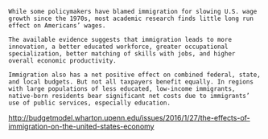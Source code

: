     While some policymakers have blamed immigration for slowing U.S. wage growth since the 1970s, most academic research finds little long run effect on Americans’ wages.

    The available evidence suggests that immigration leads to more innovation, a better educated workforce, greater occupational specialization, better matching of skills with jobs, and higher overall economic productivity.

    Immigration also has a net positive effect on combined federal, state, and local budgets. But not all taxpayers benefit equally. In regions with large populations of less educated, low-income immigrants, native-born residents bear significant net costs due to immigrants’ use of public services, especially education.

http://budgetmodel.wharton.upenn.edu/issues/2016/1/27/the-effects-of-immigration-on-the-united-states-economy
